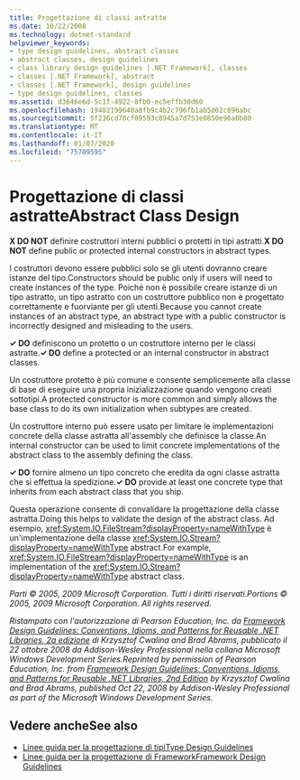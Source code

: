 ```yaml
---
title: Progettazione di classi astratte
ms.date: 10/22/2008
ms.technology: dotnet-standard
helpviewer_keywords:
- type design guidelines, abstract classes
- abstract classes, design guidelines
- class library design guidelines [.NET Framework], classes
- classes [.NET Framework], abstract
- classes [.NET Framework], design guidelines
- type design guidelines, classes
ms.assetid: d3646e6d-5c1f-4922-8fb0-ec5effb30d60
ms.openlocfilehash: 19482199648a8fb9c4b2c796fb1ab5d62c896abc
ms.sourcegitcommit: 5f236cd78cf09593c8945a7d753e0850e96a0b80
ms.translationtype: MT
ms.contentlocale: it-IT
ms.lasthandoff: 01/07/2020
ms.locfileid: "75709595"
---
```

# <a name="abstract-class-design"></a><span data-ttu-id="96d91-102">Progettazione di classi astratte</span><span class="sxs-lookup"><span data-stu-id="96d91-102">Abstract Class Design</span></span>
<span data-ttu-id="96d91-103">**X DO NOT** definire costruttori interni pubblici o protetti in tipi astratti.</span><span class="sxs-lookup"><span data-stu-id="96d91-103">**X DO NOT** define public or protected internal constructors in abstract types.</span></span>  
  
 <span data-ttu-id="96d91-104">I costruttori devono essere pubblici solo se gli utenti dovranno creare istanze del tipo.</span><span class="sxs-lookup"><span data-stu-id="96d91-104">Constructors should be public only if users will need to create instances of the type.</span></span> <span data-ttu-id="96d91-105">Poiché non è possibile creare istanze di un tipo astratto, un tipo astratto con un costruttore pubblico non è progettato correttamente e fuorviante per gli utenti.</span><span class="sxs-lookup"><span data-stu-id="96d91-105">Because you cannot create instances of an abstract type, an abstract type with a public constructor is incorrectly designed and misleading to the users.</span></span>  
  
 <span data-ttu-id="96d91-106">**✓ DO** definiscono un protetto o un costruttore interno per le classi astratte.</span><span class="sxs-lookup"><span data-stu-id="96d91-106">**✓ DO** define a protected or an internal constructor in abstract classes.</span></span>  
  
 <span data-ttu-id="96d91-107">Un costruttore protetto è più comune e consente semplicemente alla classe di base di eseguire una propria inizializzazione quando vengono creati sottotipi.</span><span class="sxs-lookup"><span data-stu-id="96d91-107">A protected constructor is more common and simply allows the base class to do its own initialization when subtypes are created.</span></span>  
  
 <span data-ttu-id="96d91-108">Un costruttore interno può essere usato per limitare le implementazioni concrete della classe astratta all'assembly che definisce la classe.</span><span class="sxs-lookup"><span data-stu-id="96d91-108">An internal constructor can be used to limit concrete implementations of the abstract class to the assembly defining the class.</span></span>  
  
 <span data-ttu-id="96d91-109">**✓ DO** fornire almeno un tipo concreto che eredita da ogni classe astratta che si effettua la spedizione.</span><span class="sxs-lookup"><span data-stu-id="96d91-109">**✓ DO** provide at least one concrete type that inherits from each abstract class that you ship.</span></span>  
  
 <span data-ttu-id="96d91-110">Questa operazione consente di convalidare la progettazione della classe astratta.</span><span class="sxs-lookup"><span data-stu-id="96d91-110">Doing this helps to validate the design of the abstract class.</span></span> <span data-ttu-id="96d91-111">Ad esempio, <xref:System.IO.FileStream?displayProperty=nameWithType> è un'implementazione della classe <xref:System.IO.Stream?displayProperty=nameWithType> abstract.</span><span class="sxs-lookup"><span data-stu-id="96d91-111">For example,  <xref:System.IO.FileStream?displayProperty=nameWithType> is an implementation of the <xref:System.IO.Stream?displayProperty=nameWithType> abstract class.</span></span>  
  
 <span data-ttu-id="96d91-112">*Parti © 2005, 2009 Microsoft Corporation. Tutti i diritti riservati.*</span><span class="sxs-lookup"><span data-stu-id="96d91-112">*Portions © 2005, 2009 Microsoft Corporation. All rights reserved.*</span></span>  
  
 <span data-ttu-id="96d91-113">*Ristampato con l'autorizzazione di Pearson Education, Inc. da [Framework Design Guidelines: Conventions, Idioms, and Patterns for Reusable .NET Libraries, 2a edizione](https://www.informit.com/store/framework-design-guidelines-conventions-idioms-and-9780321545619) di Krzysztof Cwalina and Brad Abrams, pubblicato il 22 ottobre 2008 da Addison-Wesley Professional nella collana Microsoft Windows Development Series.*</span><span class="sxs-lookup"><span data-stu-id="96d91-113">*Reprinted by permission of Pearson Education, Inc. from [Framework Design Guidelines: Conventions, Idioms, and Patterns for Reusable .NET Libraries, 2nd Edition](https://www.informit.com/store/framework-design-guidelines-conventions-idioms-and-9780321545619) by Krzysztof Cwalina and Brad Abrams, published Oct 22, 2008 by Addison-Wesley Professional as part of the Microsoft Windows Development Series.*</span></span>  
  
## <a name="see-also"></a><span data-ttu-id="96d91-114">Vedere anche</span><span class="sxs-lookup"><span data-stu-id="96d91-114">See also</span></span>

- [<span data-ttu-id="96d91-115">Linee guida per la progettazione di tipi</span><span class="sxs-lookup"><span data-stu-id="96d91-115">Type Design Guidelines</span></span>](../../../docs/standard/design-guidelines/type.md)
- [<span data-ttu-id="96d91-116">Linee guida per la progettazione di Framework</span><span class="sxs-lookup"><span data-stu-id="96d91-116">Framework Design Guidelines</span></span>](../../../docs/standard/design-guidelines/index.md)
